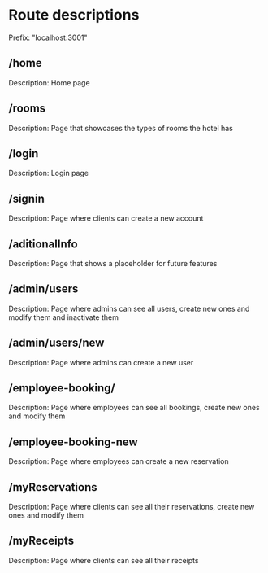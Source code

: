 # Route descriptions

Prefix: "localhost:3001"

## /home

Description: Home page

## /rooms

Description: Page that showcases the types of rooms the hotel has

## /login

Description: Login page

## /signin

Description: Page where clients can create a new account

## /aditionalInfo

Description: Page that shows a placeholder for future features

## /admin/users

Description: Page where admins can see all users, create new ones and modify them and inactivate them

## /admin/users/new

Description: Page where admins can create a new user

## /employee-booking/

Description: Page where employees can see all bookings, create new ones and modify them

## /employee-booking-new

Description: Page where employees can create a new reservation

## /myReservations

Description: Page where clients can see all their reservations, create new ones and modify them

## /myReceipts

Description: Page where clients can see all their receipts

